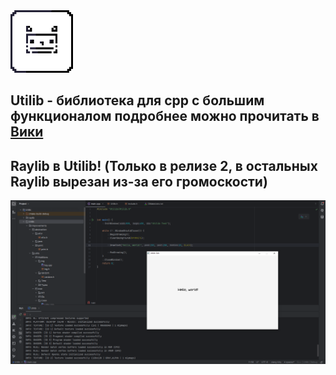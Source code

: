 <img src="/icon/icon128.png" width="100" alt="Иконка">

## Utilib - библиотека для cpp с большим функционалом подробнее можно прочитать в [Вики](https://github.com/oneon4i/Utilib/wiki)



## Raylib в Utilib! (Только в релизе 2, в остальных Raylib вырезан из-за его громоскости)
<img src="/icon/helloUltilib.png"  alt="...">
